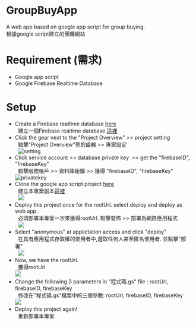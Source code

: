 # GroupBuyApp
A web app based on google app script for group buying.    
根據google script建立的團購網站

# Requirement (需求)
 - Google app script 
 - Google Firebase Realtime Database 

# Setup
 - Create a Firebase realtime database [here](https://console.firebase.google.com/)     
   建立一個Firebase realtime database [這裡](https://console.firebase.google.com/)
 - Click the gear next to the "Project Overview" >> project setting   
   點擊"Project Overview"旁的齒輪 >> 專案設定  
   ![setting](https://raw.githubusercontent.com/Yuan-Yu/GroupBuyApp/master/image/FireDBSeting.PNG?raw=true)  
 - Click service account >> database private key  >>  get the "firebaseID", "firebaseKey"  
   點擊服務帳戶 >> 資料庫秘鑰 >> 獲得 "firebaseID", "firebaseKey"
   ![privatekey](https://raw.githubusercontent.com/Yuan-Yu/GroupBuyApp/master/image/privatekey.PNG?raw=true)  
 - Clone the google app script project [here](https://script.google.com/d/1qr1JerP4FMWLoPUDt3aFT0pqpWA0-8Hvn0feltmziT1pQA7kbLEcgkqS/edit?usp=sharing)    
   建立本專案副本[這裡](https://script.google.com/d/1qr1JerP4FMWLoPUDt3aFT0pqpWA0-8Hvn0feltmziT1pQA7kbLEcgkqS/edit?usp=sharing)  
   ![](https://raw.githubusercontent.com/Yuan-Yu/GroupBuyApp/master/image/cloneProject.PNG?raw=true)  
 - Deploy this project once for the rootUrl. select deploy and deploy as web app.    
   必須部署本專案一次來獲得rootUrl. 點擊發佈 >> 部署為網路應用程式  
   ![](https://raw.githubusercontent.com/Yuan-Yu/GroupBuyApp/master/image/aswebapp.PNG?raw=true)  
 - Select "anonymous" at applictation access and click "deploy"   
   在具有應用程式存取權的使用者中,選取任何人甚至匿名使用者. 並點擊"部署"  
   ![](https://raw.githubusercontent.com/Yuan-Yu/GroupBuyApp/master/image/anonymous.PNG?raw=true)  
 - Now, we have the rootUrl.  
   獲得rootUrl  
   ![](https://raw.githubusercontent.com/Yuan-Yu/GroupBuyApp/master/image/roorURL.PNG?raw=true)
 - Change the following 3 parameters in "程式碼.gs" file : rootUrl, firebaseID, firebaseKey    
   修改在"程式碼.gs"檔案中的三個參數: rootUrl, firebaseID, firebaseKey  
   ![](https://raw.githubusercontent.com/Yuan-Yu/GroupBuyApp/master/image/inGS.PNG?raw=true)  
 - Deploy this project again!    
   重新部署本專案  
